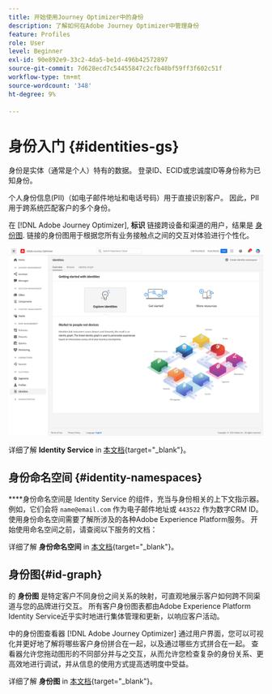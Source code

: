 ```yaml
---
title: 开始使用Journey Optimizer中的身份
description: 了解如何在Adobe Journey Optimizer中管理身份
feature: Profiles
role: User
level: Beginner
exl-id: 90e892e9-33c2-4da5-be1d-496b42572897
source-git-commit: 7d628ecd7c54455847c2cfb48bf59ff3f602c51f
workflow-type: tm+mt
source-wordcount: '348'
ht-degree: 9%

---
```


# 身份入门 {#identities-gs}

身份是实体（通常是个人）特有的数据。 登录ID、ECID或忠诚度ID等身份称为已知身份。

个人身份信息(PII)（如电子邮件地址和电话号码）用于直接识别客户。 因此，PII用于跨系统匹配客户的多个身份。

在 [!DNL Adobe Journey Optimizer], **标识** 链接跨设备和渠道的用户，结果是 [身份图](#id-graph). 链接的身份图用于根据您所有业务接触点之间的交互对体验进行个性化。

![](assets/identities-home.png)

详细了解 **Identity Service** in [本文档](https://experienceleague.adobe.com/docs/experience-platform/sources/home.html?lang=zh-Hans){target=&quot;_blank&quot;}。

## 身份命名空间 {#identity-namespaces}

****&#x200B;身份命名空间是 Identity Service 的组件，充当与身份相关的上下文指示器。例如，它们会将 `name@email.com` 作为电子邮件地址或 `443522` 作为数字CRM ID。 使用身份命名空间需要了解所涉及的各种Adobe Experience Platform服务。 开始使用命名空间之前，请查阅以下服务的文档：

详细了解 **身份命名空间** in [本文档](https://experienceleague.adobe.com/docs/experience-platform/identity/namespaces.html?lang=zh-Hans){target=&quot;_blank&quot;}。

## 身份图{#id-graph}

的 **身份图** 是特定客户不同身份之间关系的映射，可直观地展示客户如何跨不同渠道与您的品牌进行交互。 所有客户身份图表都由Adobe Experience Platform Identity Service近乎实时地进行集体管理和更新，以响应客户活动。

中的身份图查看器 [!DNL Adobe Journey Optimizer] 通过用户界面，您可以可视化并更好地了解将哪些客户身份拼合在一起，以及通过哪些方式拼合在一起。 查看器允许您拖动图形的不同部分并与之交互，从而允许您检查复杂的身份关系、更高效地进行调试，并从信息的使用方式提高透明度中受益。

详细了解 **身份图** in [本文档](https://experienceleague.adobe.com/docs/experience-platform/identity/ui/identity-graph-viewer.html){target=&quot;_blank&quot;}。
